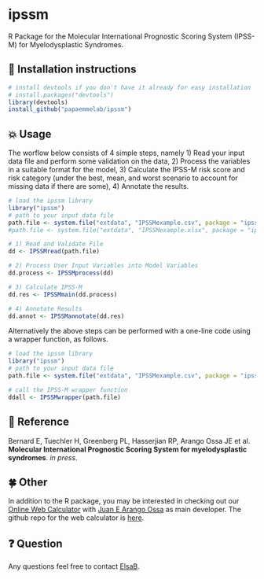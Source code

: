 # ipssm

R Package for the Molecular International Prognostic Scoring System (IPSS-M) for Myelodysplastic Syndromes.


## :rocket: Installation instructions

```R
# install devtools if you don't have it already for easy installation
# install.packages("devtools")
library(devtools)
install_github("papaemmelab/ipssm")
```


## :boom: Usage

The worflow below consists of 4 simple steps, namely 1) Read your input data file and perform some validation on the data, 2) Process the variables in a suitable format for the model, 3) Calculate the IPSS-M risk score and risk category (under the best, mean, and worst scenario to account for missing data if there are some), 4) Annotate the results.

```R
# load the ipssm library
library("ipssm")
# path to your input data file
path.file <- system.file("extdata", "IPSSMexample.csv", package = "ipssm") 
#path.file <- system.file("extdata", "IPSSMexample.xlsx", package = "ipssm") # equivalent

# 1) Read and Validate File
dd <- IPSSMread(path.file)

# 2) Process User Input Variables into Model Variables
dd.process <- IPSSMprocess(dd)

# 3) Calculate IPSS-M
dd.res <- IPSSMmain(dd.process)

# 4) Annotate Results
dd.annot <- IPSSMannotate(dd.res)
```

Alternatively the above steps can be performed with a one-line code using a wrapper function, as follows.

```R
# load the ipssm library
library("ipssm")
# path to your input data file
path.file <- system.file("extdata", "IPSSMexample.csv", package = "ipssm") 

# call the IPSS-M wrapper function
ddall <- IPSSMwrapper(path.file)
```


## :page_with_curl: Reference

Bernard E, Tuechler H, Greenberg PL, Hasserjian RP, Arango Ossa JE et al. **Molecular International Prognostic Scoring System for myelodysplastic syndromes**. *in press*.


## :four_leaf_clover: Other

In addition to the R package, you may be interested in checking out our [Online Web Calculator](https://mds-risk-model.com/) with [Juan E Arango Ossa](https://github.com/juanesarango) as main developer. The github repo for the web calculator is [here](https://github.com/papaemmelab/mds-calculator).


## :question: Question

Any questions feel free to contact [ElsaB](https://elsab.github.io/).
